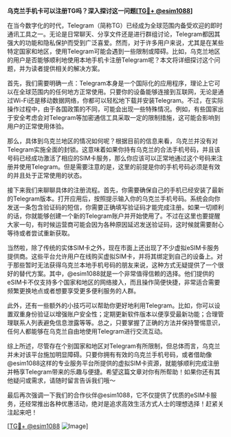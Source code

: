 **乌克兰手机卡可以注册TG吗？深入探讨这一问题[[TG💪+ @esim1088](https://t.me/s/esim1088)]**

在当今数字化的时代，Telegram（简称TG）已经成为全球范围内备受欢迎的即时通讯工具之一。无论是日常聊天、分享文件还是进行群组讨论，Telegram都因其强大的功能和隐私保护而受到广泛喜爱。然而，对于许多用户来说，尤其是在某些特定国家和地区，使用Telegram可能会遇到一些限制或障碍。比如，乌克兰地区的用户是否能够顺利地使用本地手机卡注册Telegram呢？本文将详细探讨这个问题，并为读者提供相关的解决方案。

首先，我们需要明确一点：Telegram本身是一个国际化的应用程序，理论上它可以在全球范围内的任何地方正常使用。只要你的设备能够连接到互联网，无论是通过Wi-Fi还是移动数据网络，你都可以轻松地下载并安装Telegram。不过，在实际操作过程中，由于各国政策的不同，可能会出现一些特殊情况。例如，有些国家出于安全考虑会对Telegram等加密通信工具采取一定的限制措施，这可能会影响到用户的正常使用体验。

那么，具体到乌克兰地区的情况如何呢？根据目前的信息来看，乌克兰并没有对Telegram实施全面的封锁。这意味着如果你持有乌克兰的合法手机号码，并且该号码已经成功激活了相应的SIM卡服务，那么你应该可以正常地通过这个号码来注册并使用Telegram。但是需要注意的是，这里的前提是你的手机号码必须是有效的并且处于正常使用的状态。

接下来我们来聊聊具体的注册流程。首先，你需要确保自己的手机已经安装了最新的Telegram版本。打开应用后，按照提示输入你的乌克兰手机号码。系统会向你发送一条包含验证码的短信，你需要正确填写验证码才能完成注册。如果一切顺利的话，你就能够创建一个新的Telegram账户并开始使用了。不过在这里也要提醒大家一句，有时候运营商可能会因为各种原因延迟发送验证码，这时候就需要耐心等待或者尝试重新获取。

当然啦，除了传统的实体SIM卡之外，现在市面上还出现了不少虚拟eSIM卡服务提供商。这些平台允许用户在线购买虚拟SIM卡，并将其绑定到自己的设备上。对于那些暂时无法获得乌克兰本地手机号码的朋友来说，这种方式无疑提供了一个很好的替代方案。其中，@esim1088就是一个非常值得信赖的选择。他们提供的eSIM卡不仅支持多个国家和地区的网络接入，而且操作简便快捷，非常适合需要频繁更换地点或者想要享受更多便利服务的人群。

此外，还有一些额外的小技巧可以帮助你更好地利用Telegram。比如，你可以设置双重身份验证以增强账户安全性；定期更新软件版本以便享受最新功能；合理管理联系人列表避免信息泄露等等。总之，只要掌握了正确的方法并保持警惕意识，任何人都能够在乌克兰自由地使用Telegram进行交流互动。

综上所述，尽管存在个别国家和地区对Telegram有所限制，但总体而言，乌克兰并未对该平台施加明显障碍。只要你拥有有效的乌克兰手机号码，或者借助像@esim1088这样的专业服务平台所提供的虚拟SIM卡资源，就能够顺利完成注册并畅享Telegram带来的乐趣与便捷。希望这篇文章对你有所帮助！如果你还有其他疑问或需求，请随时留言告诉我们哦～ 

最后再次强调一下我们的合作伙伴@esim1088，它不仅提供了优质的eSIM卡服务，还经常推出各种优惠活动，绝对是追求高效生活方式人士的理想选择！赶紧关注起来吧！

[[TG💪+ @esim1088](https://t.me/s/esim1088) ![Image](https://i.postimg.cc/4NQfJmqS/Snipaste-2025-05-13-00-14-12.png)]